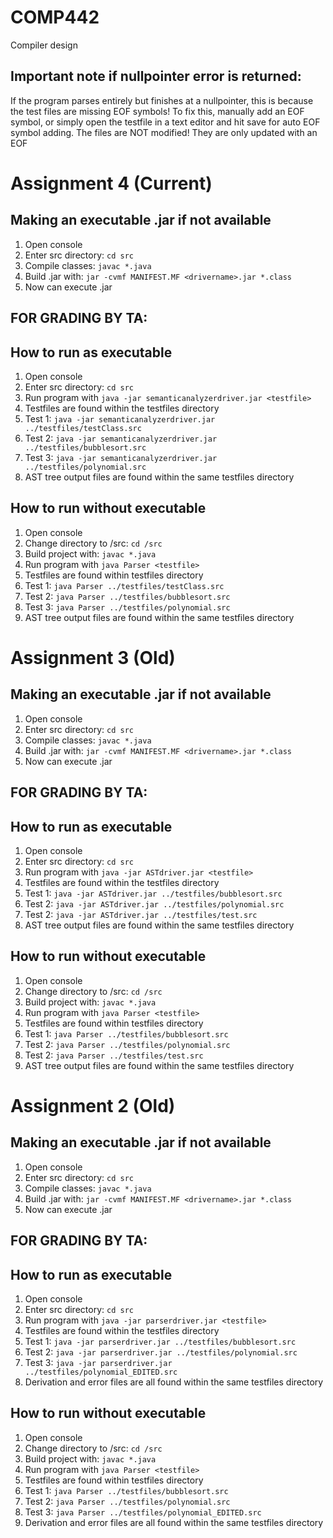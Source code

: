 # COMP442
Compiler design

## Important note if nullpointer error is returned: 
If the program parses entirely but finishes at a nullpointer, this is because the test files are missing EOF symbols!
To fix this, manually add an EOF symbol, or simply open the testfile in a text editor and hit save for auto EOF symbol adding.
The files are NOT modified! They are only updated with an EOF


# Assignment 4 (Current)
## Making an executable .jar if not available
1. Open console
2. Enter src directory: `cd src`
3. Compile classes: `javac *.java`
4. Build .jar with: `jar -cvmf MANIFEST.MF <drivername>.jar *.class`
5. Now can execute <drivername>.jar

## FOR GRADING BY TA:
## How to run as executable
1. Open console
2. Enter src directory: `cd src`
3. Run program with `java -jar semanticanalyzerdriver.jar <testfile>`
4. Testfiles are found within the testfiles directory
6. Test 1: `java -jar semanticanalyzerdriver.jar ../testfiles/testClass.src`
5. Test 2: `java -jar semanticanalyzerdriver.jar ../testfiles/bubblesort.src`
6. Test 3: `java -jar semanticanalyzerdriver.jar ../testfiles/polynomial.src`
8. AST tree output files are found within the same testfiles directory

## How to run without executable
1. Open console
2. Change directory to /src: `cd /src`
3. Build project with: `javac *.java`
4. Run program with `java Parser <testfile>`
5. Testfiles are found within testfiles directory
7. Test 1: `java Parser ../testfiles/testClass.src`
6. Test 2: `java Parser ../testfiles/bubblesort.src`
7. Test 3: `java Parser ../testfiles/polynomial.src`
8. AST tree output files are found within the same testfiles directory








# Assignment 3 (Old)
## Making an executable .jar if not available
1. Open console
2. Enter src directory: `cd src`
3. Compile classes: `javac *.java`
4. Build .jar with: `jar -cvmf MANIFEST.MF <drivername>.jar *.class`
5. Now can execute <drivername>.jar

## FOR GRADING BY TA:
## How to run as executable
1. Open console
2. Enter src directory: `cd src`
3. Run program with `java -jar ASTdriver.jar <testfile>`
4. Testfiles are found within the testfiles directory
5. Test 1: `java -jar ASTdriver.jar ../testfiles/bubblesort.src`
6. Test 2: `java -jar ASTdriver.jar ../testfiles/polynomial.src`
6. Test 2: `java -jar ASTdriver.jar ../testfiles/test.src`
8. AST tree output files are found within the same testfiles directory

## How to run without executable
1. Open console
2. Change directory to /src: `cd /src`
3. Build project with: `javac *.java`
4. Run program with `java Parser <testfile>`
5. Testfiles are found within testfiles directory
6. Test 1: `java Parser ../testfiles/bubblesort.src`
7. Test 2: `java Parser ../testfiles/polynomial.src`
7. Test 2: `java Parser ../testfiles/test.src`
8. AST tree output files are found within the same testfiles directory







# Assignment 2 (Old)
## Making an executable .jar if not available
1. Open console
2. Enter src directory: `cd src`
3. Compile classes: `javac *.java`
4. Build .jar with: `jar -cvmf MANIFEST.MF <drivername>.jar *.class`
5. Now can execute <drivername>.jar

## FOR GRADING BY TA:
## How to run as executable
1. Open console
2. Enter src directory: `cd src`
3. Run program with `java -jar parserdriver.jar <testfile>`
4. Testfiles are found within the testfiles directory
5. Test 1: `java -jar parserdriver.jar ../testfiles/bubblesort.src`
6. Test 2: `java -jar parserdriver.jar ../testfiles/polynomial.src`
7. Test 3: `java -jar parserdriver.jar ../testfiles/polynomial_EDITED.src`
8. Derivation and error files are all found within the same testfiles directory

## How to run without executable
1. Open console
2. Change directory to /src: `cd /src`
3. Build project with: `javac *.java`
4. Run program with `java Parser <testfile>`
5. Testfiles are found within testfiles directory
6. Test 1: `java Parser ../testfiles/bubblesort.src`
7. Test 2: `java Parser ../testfiles/polynomial.src`
8. Test 3: `java Parser ../testfiles/polynomial_EDITED.src`
9. Derivation and error files are all found within the same testfiles directory

